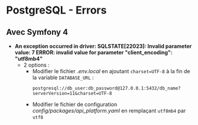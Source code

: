 # PostgreSQL - Errors

## Avec Symfony 4

* **An exception occurred in driver: SQLSTATE[22023]: Invalid parameter value: 7 ERROR:  invalid value for parameter "client_encoding": "utf8mb4"**
    - 2 options :
        - Modifier le fichier *.env.local* en ajoutant `charset=UTF-8` à la fin de la variable `DATABASE_URL` :
            ```
            postgresql://db_user:db_password@127.0.0.1:5432/db_name?serverVersion=11&charset=UTF-8
            ```
        - Modifier le fichier de configuration *config/packages/api_platform.yaml* en remplaçant `utf8mb4` par `utf8`